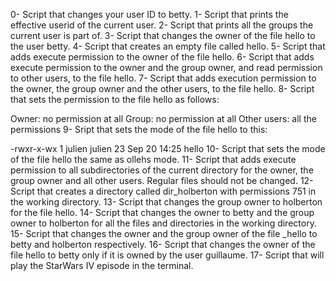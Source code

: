0- Script that changes your user ID to betty.
1- Script that prints the effective userid of the current user.
2- Script that prints all the groups the current user is part of.
3- Script that changes the owner of the file hello to the user betty.
4- Script that creates an empty file called hello.
5- Script that adds execute permission to the owner of the file hello.
6- Script that adds execute permission to the owner and the group owner, and read permission to other users, to the file hello.
7- Script that adds execution permission to the owner, the group owner and the other users, to the file hello.
8- Script that sets the permission to the file hello as follows:

Owner: no permission at all
Group: no permission at all
Other users: all the permissions
9- Sript that sets the mode of the file hello to this:

-rwxr-x-wx 1 julien julien 23 Sep 20 14:25 hello
10- Script that sets the mode of the file hello the same as ollehs mode.
11- Script that adds execute permission to all subdirectories of the current directory for the owner, the group owner and all other users. Regular files should not be changed.
12- Script that creates a directory called dir_holberton with permissions 751 in the working directory.
13- Script that changes the group owner to holberton for the file hello.
14- Script that changes the owner to betty and the group owner to holberton for all the files and directories in the working directory.
15- Script that changes the owner and the group owner of the file _hello to betty and holberton respectively.
16- Script that changes the owner of the file hello to betty only if it is owned by the user guillaume.
17- Script that will play the StarWars IV episode in the terminal.